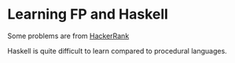 # Learning FP and Haskell

Some problems are from [HackerRank](https://www.hackerrank.com/sym233)

Haskell is quite difficult to learn compared to procedural languages.
